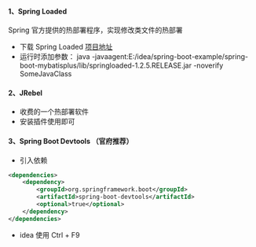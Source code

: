#### 1、Spring Loaded
Spring 官方提供的热部署程序，实现修改类文件的热部署
- 下载 Spring Loaded [项目地址](https:/github.com/spring-projects/spring-loaded)
- 运行时添加参数：
    java -javaagent:E:/idea/spring-boot-example/spring-boot-mybatisplus/lib/springloaded-1.2.5.RELEASE.jar -noverify SomeJavaClass

#### 2、JRebel   
- 收费的一个热部署软件
- 安装插件使用即可

#### 3、Spring Boot Devtools （官府推荐）
- 引入依赖
```xml
<dependencies>
    <dependency>
        <groupId>org.springframework.boot</groupId>
        <artifactId>spring-boot-devtools</artifactId>
        <optional>true</optional>
    </dependency>
</dependencies>
```
- idea 使用 Ctrl + F9